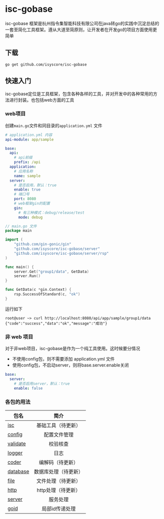 # isc-gobase

isc-gobase 框架是杭州指令集智能科技有限公司在java转go的实践中沉淀总结的一套至简化工具框架。遵从大道至简原则，让开发者在开发go的项目方面使用更简单

## 下载
```shell
go get github.com/isyscore/isc-gobase
```

## 快速入门
isc-gobase定位是工具框架，包含各种各样的工具，并对开发中的各种常用的方法进行封装。也包括web方面的工具
### web项目
创建`main.go`文件和同目录的`application.yml` 文件

```yaml
# application.yml 内容
api-module: app/sample

base:
  api:
    # api前缀
    prefix: /api
  application:
    # 应用名称
    name: sample
  server:
    # 是否启用，默认：true
    enable: true
    # 端口号
    port: 8080
    # web框架gin的配置
    gin:
      # 有三种模式：debug/release/test
      mode: debug
```
```go
// main.go 文件
package main

import (
    "github.com/gin-gonic/gin"
    "github.com/isyscore/isc-gobase/server"
    "github.com/isyscore/isc-gobase/server/rsp"
)

func main() {
    server.Get("group1/data", GetData)
    server.Run()
}

func GetData(c *gin.Context) {
    rsp.SuccessOfStandard(c, "ok")
}
```
运行如下
```shell
root@user ~> curl http://localhost:8080/api/app/sample/group1/data
{"code":"success","data":"ok","message":"成功"}
```
### 非 web 项目
对于非web项目，isc-gobase是作为一个纯工具使用。这时候要分情况
- 不使用config包，则不需要添加 application.yml 文件
- 使用config包，不启动server，则将base.server.enable关闭
```yaml
base:
  server:
    # 是否启用server，默认：true
    enable: false
```

### 各包的用法
|包名        | 简介 |
| --------   | :----: |
| [isc](/isc)| 基础工具（待更新）|
| [config](/config)| 配置文件管理|
| [validate](/validate)|校验核查 |
| [logger](/logger)| 日志 |
| [coder](/coder)| 编解码（待更新） |
| [database](/database)|数据库处理（待更新） |
| [file](/file)| 文件处理（待更新） |
| [http](/http)| http处理（待更新） |
| [server](/server)| 服务处理 |
| [goid](/goid)| 局部id传递处理 |

